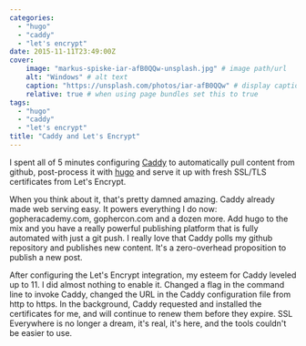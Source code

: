 ```yaml
---
categories:
  - "hugo"
  - "caddy"
  - "let's encrypt"
date: 2015-11-11T23:49:00Z
cover:
    image: "markus-spiske-iar-afB0QQw-unsplash.jpg" # image path/url
    alt: "Windows" # alt text
    caption: "https://unsplash.com/photos/iar-afB0QQw" # display caption under cover
    relative: true # when using page bundles set this to true
tags:
  - "hugo"
  - "caddy"
  - "let's encrypt"
title: "Caddy and Let's Encrypt"
---
```


I spent all of 5 minutes configuring [Caddy](https://caddyserver.com) to automatically pull content from github, post-process it with [hugo](http://gohugo.io) and serve it up with fresh SSL/TLS certificates from Let's Encrypt. <!--more-->

When you think about it, that's pretty damned amazing.  Caddy already made web serving easy.  It powers everything I do now: gopheracademy.com, gophercon.com and a dozen more.  Add hugo to the mix and you have a really powerful publishing platform that is fully automated with just a git push.  I really love that Caddy polls my github repository and publishes new content.  It's a zero-overhead proposition to publish a new post.

After configuring the Let's Encrypt integration, my esteem for Caddy leveled up to 11.  I did almost nothing to enable it.  Changed a flag in the command line to invoke Caddy, changed the URL in the Caddy configuration file from http to https.  In the background, Caddy requested and installed the certificates for me, and will continue to renew them before they expire.  SSL Everywhere is no longer a dream, it's real, it's here, and the tools couldn't be easier to use.

